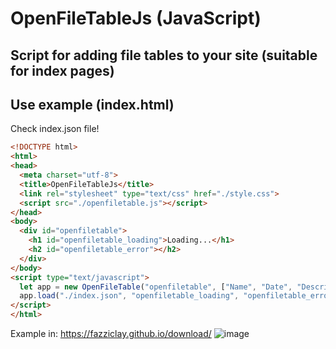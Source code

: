 # OpenFileTableJs (JavaScript)
## Script for adding file tables to your site (suitable for index pages)

## Use example (index.html)
Check index.json file!
```html
<!DOCTYPE html>
<html>
<head>
  <meta charset="utf-8">
  <title>OpenFileTableJs</title>
  <link rel="stylesheet" type="text/css" href="./style.css">
  <script src="./openfiletable.js"></script>
</head>
<body>                                                                     
  <div id="openfiletable">
    <h1 id="openfiletable_loading">Loading...</h1>
    <h2 id="openfiletable_error"></h2>
  </div>
</body>
<script type="text/javascript">
  let app = new OpenFileTable("openfiletable", ["Name", "Date", "Description"], "name", false);
  app.load("./index.json", "openfiletable_loading", "openfiletable_error");
</script>
</html>
```

Example in: https://fazziclay.github.io/download/
![image](https://user-images.githubusercontent.com/68351787/174962828-c96c8f70-e899-4178-adec-cb00063433b5.png)
